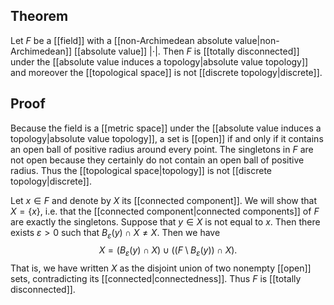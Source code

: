 ## Theorem
Let $F$ be a [[field]] with a [[non-Archimedean absolute value|non-Archimedean]] [[absolute value]] $|\cdot|$. Then $F$ is [[totally disconnected]] under the [[absolute value induces a topology|absolute value topology]] and moreover the [[topological space]] is not [[discrete topology|discrete]].
## Proof
Because the field is a [[metric space]] under the [[absolute value induces a topology|absolute value topology]], a set is [[open]] if and only if it contains an open ball of positive radius around every point. The singletons in $F$ are not open because they certainly do not contain an open ball of positive radius. Thus the [[topological space|topology]] is not [[discrete topology|discrete]].

Let $x\in F$ and denote by $X$ its [[connected component]]. We will show that $X = \{x\}$, i.e. that the [[connected component|connected components]] of $F$ are exactly the singletons. Suppose that $y\in X$ is not equal to $x$. Then there exists $\varepsilon > 0$ such that $B_\varepsilon(y) \cap X\neq X$. Then we have $$X = (B_\varepsilon(y)\cap X)\cup ((F\setminus B_\varepsilon(y))\cap X).$$ That is, we have written $X$ as the disjoint union of two nonempty [[open]] sets, contradicting its [[connected|connectedness]]. Thus $F$ is [[totally disconnected]].